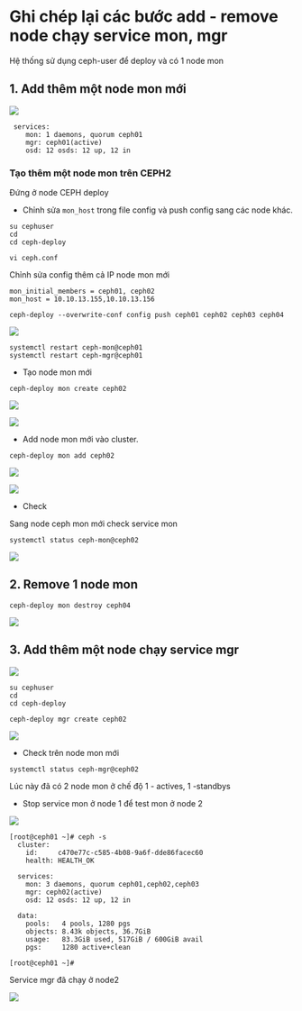 # Ghi chép lại các bước add - remove node chạy service mon, mgr

Hệ thống sử dụng ceph-user để deploy và có 1 node mon

## 1. Add thêm một node mon mới

![](../images/add-node-mon/Screenshot_6.png)

```
 services:
    mon: 1 daemons, quorum ceph01
    mgr: ceph01(active)
    osd: 12 osds: 12 up, 12 in
```

### Tạo thêm một node mon trên CEPH2

Đứng ở node CEPH deploy

- Chỉnh sửa `mon_host` trong file config và push config sang các node khác.

```
su cephuser
cd
cd ceph-deploy
```

```
vi ceph.conf
```

Chỉnh sửa config thêm cả IP node mon mới

```
mon_initial_members = ceph01, ceph02
mon_host = 10.10.13.155,10.10.13.156

```

```
ceph-deploy --overwrite-conf config push ceph01 ceph02 ceph03 ceph04
```

![](../images/add-node-mon/Screenshot_7.png)


```
systemctl restart ceph-mon@ceph01
systemctl restart ceph-mgr@ceph01
```

- Tạo node mon mới

```
ceph-deploy mon create ceph02
```

![](../images/add-node-mon/Screenshot_8.png)

![](../images/add-node-mon/Screenshot_9.png)

- Add node mon mới vào cluster.

```
ceph-deploy mon add ceph02
```

![](../images/add-node-mon/Screenshot_10.png)

![](../images/add-node-mon/Screenshot_11.png)

- Check 

Sang node ceph mon mới check service mon

```
systemctl status ceph-mon@ceph02
```

![](../images/add-node-mon/Screenshot_12.png)


## 2. Remove 1 node mon

```
ceph-deploy mon destroy ceph04
```

![](../images/add-node-mon/Screenshot_13.png)


## 3. Add thêm một node chạy service mgr

![](../images/add-node-mon/Screenshot_14.png)

```
su cephuser
cd
cd ceph-deploy
```

```
ceph-deploy mgr create ceph02
```

![](../images/add-node-mon/Screenshot_15.png)

- Check trên node mon mới

```
systemctl status ceph-mgr@ceph02
```

Lúc này đã có 2 node mon ở chế độ 1 - actives, 1 -standbys

- Stop service mon ở node 1 để test mon ở node 2

![](../images/add-node-mon/Screenshot_16.png)


```
[root@ceph01 ~]# ceph -s
  cluster:
    id:     c470e77c-c585-4b08-9a6f-dde86facec60
    health: HEALTH_OK

  services:
    mon: 3 daemons, quorum ceph01,ceph02,ceph03
    mgr: ceph02(active)
    osd: 12 osds: 12 up, 12 in

  data:
    pools:   4 pools, 1280 pgs
    objects: 8.43k objects, 36.7GiB
    usage:   83.3GiB used, 517GiB / 600GiB avail
    pgs:     1280 active+clean

[root@ceph01 ~]#
```

Service mgr đã chạy ở node2

![](../images/add-node-mon/Screenshot_17.png)

